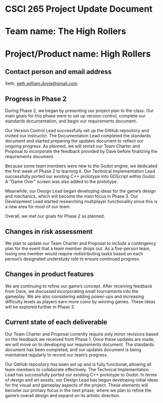 # CSCI 265 Project Update Document 

# Team name: The High Rollers

# Project/Product name: High Rollers

## Contact person and email address

Seth, seth.william.doyle@gmail.com

## Progress in Phase 2

During Phase 2, we began by presenting our project plan to the class. Our main goals for this phase were to set up version control, complete our standards documentation, and begin our requirements document.

Our Version Control Lead successfully set up the GitHub repository and invited our instructor. The Documentation Lead completed the standards document and started preparing the updates document to reflect our ongoing progress. As planned, we will revisit our Team Charter and Proposal to incorporate the feedback provided by Dave before finalizing the requirements document.

Because some team members were new to the Godot engine, we dedicated the first week of Phase 2 to learning it. Our Technical Implementation Lead successfully ported our existing C++ prototype into GDScript within Godot. A “Game Over” screen was also added to the prototype.

Meanwhile, our Design Lead began developing ideas for the game’s design and mechanics, which will become the main focus in Phase 3. Our Development Lead started researching multiplayer functionality since this is a new area for most of our team.

Overall, we met our goals for Phase 2 as planned.

## Changes in risk assessment

We plan to update our Team Charter and Proposal to include a contingency plan for the event that a team member drops out. As a five-person team, losing one member would require redistributing tasks based on each person’s designated understudy role to ensure continued progress.


## Changes in product features

We are continuing to refine our game’s concept. After receiving feedback from Dave, we discussed incorporating small tournaments into the gameplay. We are also considering adding power-ups and increasing difficulty levels as players earn more coins by winning games. These ideas will be explored further in Phase 3.

## Current state of each deliverable 

Our Team Charter and Proposal currently require only minor revisions based on the feedback we received from Phase 1. Once these updates are made, we will move on to developing our requirements document. The standards document has been completed, and our updates document is being maintained regularly to record our team’s progress.

Our GitHub repository has been set up and is fully functional, allowing all team members to collaborate effectively. The Technical Implementation Lead has successfully ported our existing C++ prototype to Godot. In terms of design and art assets, our Design Lead has begun developing initial ideas for the visual and gameplay aspects of the project. These elements will become our primary focus in the next phase, where we plan to refine the game’s overall design and expand on its artistic direction.


